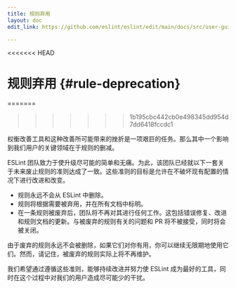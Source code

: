 ```yaml
---
title: 规则弃用
layout: doc
edit_link: https://github.com/eslint/eslint/edit/main/docs/src/user-guide/rule-deprecation.md

---
```

<<<<<<< HEAD
<!-- Note: No pull requests accepted for this file. See README.md in the root directory for details. -->

# 规则弃用 {#rule-deprecation}
=======
>>>>>>> 1b195cbc442cb0e498345dd954d7dd6418fccdc1

权衡改善工具和这种改善所可能带来的挫折是一项艰巨的任务。那么其中一个影响到我们用户的关键领域在于规则的删减。

ESLint 团队致力于使升级尽可能的简单和无痛。为此，该团队已经就以下一套关于未来废止规则的准则达成了一致。这些准则的目标是允许在不破坏现有配置的情况下进行改进和改变。

* 规则永远不会从 ESLint 中删除。
* 规则将根据需要被弃用，并在所有文档中标明。
* 在一条规则被废弃后，团队将不再对其进行任何工作。这包括错误修复、改进和规则文档的更新。与被废弃的规则有关的问题和 PR 将不被接受，同时将会被关闭。

由于废弃的规则永远不会被删除，如果它们对你有用，你可以继续无限期地使用它们。然而，请记住，被废弃的规则实际上将不再维护。

我们希望通过遵循这些准则，能够持续改进并努力使 ESLint 成为最好的工具，同时在这个过程中对我们的用户造成尽可能少的干扰。

